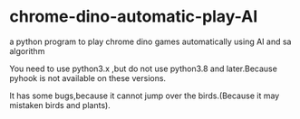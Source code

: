 # chrome-dino-automatic-play-AI
a python program to play chrome dino games automatically using AI and sa algorithm

You need to use python3.x ,but do not use python3.8 and later.Because pyhook is not available on these versions.

It has some bugs,because it cannot jump over the birds.(Because it may mistaken birds and plants).
